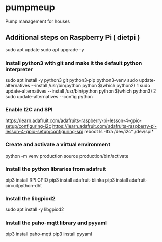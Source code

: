 # pumpmeup
Pump management for houses

## Additional steps on Raspberry Pi ( dietpi )
sudo apt update
sudo apt upgrade -y

### Install python3 with git and make it the default python interpreter
sudo apt install -y python3 git python3-pip python3-venv
sudo update-alternatives --install /usr/bin/python python $(which python2) 1
sudo update-alternatives --install /usr/bin/python python $(which python3) 2
sudo update-alternatives --config python

### Enable I2C and SPI
https://learn.adafruit.com/adafruits-raspberry-pi-lesson-4-gpio-setup/configuring-i2c
https://learn.adafruit.com/adafruits-raspberry-pi-lesson-4-gpio-setup/configuring-spi
reboot
ls -ltra /dev/i2c* /dev/spi*


### Create and activate a virtual environment
python -m venv production
source production/bin/activate

### Install the python libraries from adafruit
pip3 install RPI.GPIO
pip3 install adafruit-blinka
pip3 install adafruit-circuitpython-dht

### Install the libgpiod2
sudo apt install -y libgpiod2

### Install the paho-mqtt library and pyyaml
pip3 install paho-mqtt
pip3 install pyyaml